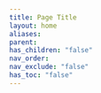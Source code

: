 ```yaml
---
title: Page Title
layout: home
aliases: 
parent: 
has_children: "false"
nav_order: 
nav_exclude: "false"
has_toc: "false"
---
```

